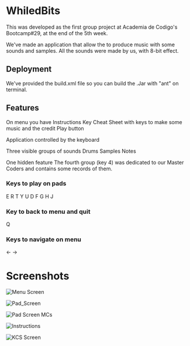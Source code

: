 # WhiledBits
This was developed as the first group project at Academia de Codigo's Bootcamp#29, at the end of the 5th week.

We've made an application that allow the to produce music with some sounds and samples. All the sounds were made by us, with 8-bit effect.

## Deployment
We've provided the build.xml file so you can build the .Jar with "ant" on terminal.

## Features

On menu you have
  Instructions
  Key Cheat Sheet with keys to make some music and the credit
  Play button

Application controlled by the keyboard

Three visible groups of sounds
  Drums
  Samples
  Notes

One hidden feature
  The fourth group (key 4) was dedicated to our Master Coders and contains some records of them.
  
### Keys to play on pads
  E R T Y U
  D F G H J
### Key to back to menu and quit
  Q
### Keys to navigate on menu
  <- ->

# Screenshots

![Menu Screen](https://imgur.com/Lyf6drA)

![Pad_Screen](https://imgur.com/ZU7iVr2)

![Pad Screen MCs](https://imgur.com/5quSMzE)

![Instructions](https://imgur.com/z2u3TlF)

![KCS Screen](https://imgur.com/farCvFm)
